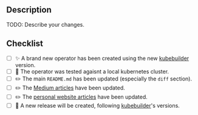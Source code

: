## Description

TODO: Describe your changes.

## Checklist

- [ ] ✨ A brand new operator has been created using the new [kubebuilder](https://github.com/kubernetes-sigs/kubebuilder) version.
- [ ] 🧪 The operator was tested agaisnt a local kubernetes cluster.
- [ ] ✏️ The main `README.md` has been updated (especially the `diff` section).
- [ ] ✏️ The [Medium articles](https://medium.com/@leovct/list/kubernetes-operators-101-dcfcc4cb52f6) have been updated.
- [ ] ✏️ The [personal website articles](https://github.com/leovct/leovct.github.io/tree/main/content/posts/kubernetes) have been updated.
- [ ] 🌟 A new release will be created, following [kubebuilder](https://github.com/kubernetes-sigs/kubebuilder)'s versions.
